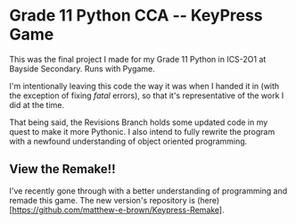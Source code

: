 # Grade 11 Python CCA -- KeyPress Game
This was the final project I made for my Grade 11 Python in ICS-2O1 at Bayside Secondary. Runs with Pygame.

I'm intentionally leaving this code the way it was when I handed it in (with the exception of fixing _fatal_ errors), so that it's representative of the work I did at the time.

That being said, the Revisions Branch holds some updated code in my quest to make it more Pythonic. I also intend to fully rewrite the program with a newfound understanding of object oriented programming.

## View the Remake!!
I've recently gone through with a better understanding of programming and remade this game. The new version's repository is (here)[https://github.com/matthew-e-brown/Keypress-Remake].
